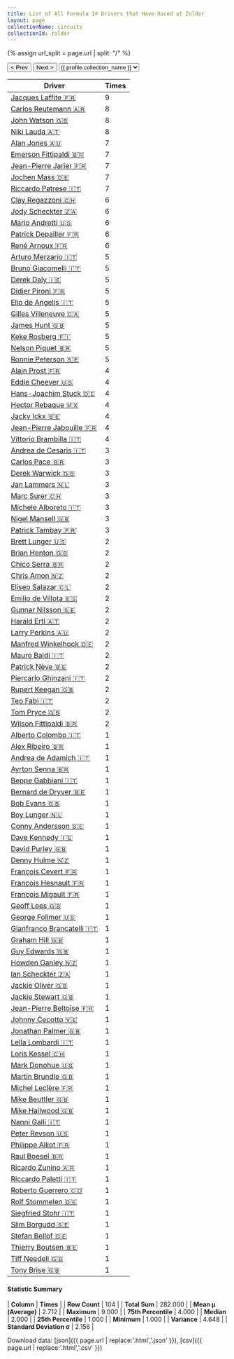 ```yaml
---
title: List of All Formula 1® Drivers that Have Raced at Zolder
layout: page
collectionName: circuits
collectionId: zolder
---
```


{% assign url_split = page.url | split: "/" %}
<div id="collection-navigation">
<button onclick="selector.options[selector.selectedIndex-1].value && (window.location = selector.options[selector.selectedIndex-1].value);">&lt; Prev</button>
<button onclick="selector.options[selector.selectedIndex+1].value && (window.location = selector.options[selector.selectedIndex+1].value);">Next &gt;</button>
<select id="selector" onchange="this.options[this.selectedIndex].value && (window.location = this.options[this.selectedIndex].value);">
  {% for collectionId in site.data[page.collectionName].refs %}
    {% if collectionId == page.collectionId %}
      {% assign selected = "selected" %}
    {% else %}
      {% assign selected = "" %}
    {% endif %}
    {% assign profile = site.data[page.collectionName][collectionId].profile %}
    <option value="/f1/{{ page.collectionName }}/{{ collectionId }}/{{ url_split[4] }}" {{ selected }}>{{ profile.collection_name }}</option>
  {% endfor %}
</select>
</div>

| Driver | Times |
|--|--|
| [Jacques Laffite 🇫🇷](/f1/drivers/laffite) | 9 |
| [Carlos Reutemann 🇦🇷](/f1/drivers/reutemann) | 8 |
| [John Watson 🇬🇧](/f1/drivers/watson) | 8 |
| [Niki Lauda 🇦🇹](/f1/drivers/lauda) | 8 |
| [Alan Jones 🇦🇺](/f1/drivers/jones) | 7 |
| [Emerson Fittipaldi 🇧🇷](/f1/drivers/emerson_fittipaldi) | 7 |
| [Jean-Pierre Jarier 🇫🇷](/f1/drivers/jarier) | 7 |
| [Jochen Mass 🇩🇪](/f1/drivers/mass) | 7 |
| [Riccardo Patrese 🇮🇹](/f1/drivers/patrese) | 7 |
| [Clay Regazzoni 🇨🇭](/f1/drivers/regazzoni) | 6 |
| [Jody Scheckter 🇿🇦](/f1/drivers/scheckter) | 6 |
| [Mario Andretti 🇺🇸](/f1/drivers/mario_andretti) | 6 |
| [Patrick Depailler 🇫🇷](/f1/drivers/depailler) | 6 |
| [René Arnoux 🇫🇷](/f1/drivers/arnoux) | 6 |
| [Arturo Merzario 🇮🇹](/f1/drivers/merzario) | 5 |
| [Bruno Giacomelli 🇮🇹](/f1/drivers/giacomelli) | 5 |
| [Derek Daly 🇮🇪](/f1/drivers/daly) | 5 |
| [Didier Pironi 🇫🇷](/f1/drivers/pironi) | 5 |
| [Elio de Angelis 🇮🇹](/f1/drivers/angelis) | 5 |
| [Gilles Villeneuve 🇨🇦](/f1/drivers/gilles_villeneuve) | 5 |
| [James Hunt 🇬🇧](/f1/drivers/hunt) | 5 |
| [Keke Rosberg 🇫🇮](/f1/drivers/keke_rosberg) | 5 |
| [Nelson Piquet 🇧🇷](/f1/drivers/piquet) | 5 |
| [Ronnie Peterson 🇸🇪](/f1/drivers/peterson) | 5 |
| [Alain Prost 🇫🇷](/f1/drivers/prost) | 4 |
| [Eddie Cheever 🇺🇸](/f1/drivers/cheever) | 4 |
| [Hans-Joachim Stuck 🇩🇪](/f1/drivers/stuck) | 4 |
| [Hector Rebaque 🇲🇽](/f1/drivers/rebaque) | 4 |
| [Jacky Ickx 🇧🇪](/f1/drivers/ickx) | 4 |
| [Jean-Pierre Jabouille 🇫🇷](/f1/drivers/jabouille) | 4 |
| [Vittorio Brambilla 🇮🇹](/f1/drivers/brambilla) | 4 |
| [Andrea de Cesaris 🇮🇹](/f1/drivers/cesaris) | 3 |
| [Carlos Pace 🇧🇷](/f1/drivers/pace) | 3 |
| [Derek Warwick 🇬🇧](/f1/drivers/warwick) | 3 |
| [Jan Lammers 🇳🇱](/f1/drivers/lammers) | 3 |
| [Marc Surer 🇨🇭](/f1/drivers/surer) | 3 |
| [Michele Alboreto 🇮🇹](/f1/drivers/alboreto) | 3 |
| [Nigel Mansell 🇬🇧](/f1/drivers/mansell) | 3 |
| [Patrick Tambay 🇫🇷](/f1/drivers/tambay) | 3 |
| [Brett Lunger 🇺🇸](/f1/drivers/lunger) | 2 |
| [Brian Henton 🇬🇧](/f1/drivers/henton) | 2 |
| [Chico Serra 🇧🇷](/f1/drivers/serra) | 2 |
| [Chris Amon 🇳🇿](/f1/drivers/amon) | 2 |
| [Eliseo Salazar 🇨🇱](/f1/drivers/salazar) | 2 |
| [Emilio de Villota 🇪🇸](/f1/drivers/villota) | 2 |
| [Gunnar Nilsson 🇸🇪](/f1/drivers/nilsson) | 2 |
| [Harald Ertl 🇦🇹](/f1/drivers/ertl) | 2 |
| [Larry Perkins 🇦🇺](/f1/drivers/perkins) | 2 |
| [Manfred Winkelhock 🇩🇪](/f1/drivers/manfred_winkelhock) | 2 |
| [Mauro Baldi 🇮🇹](/f1/drivers/baldi) | 2 |
| [Patrick Nève 🇧🇪](/f1/drivers/neve) | 2 |
| [Piercarlo Ghinzani 🇮🇹](/f1/drivers/ghinzani) | 2 |
| [Rupert Keegan 🇬🇧](/f1/drivers/keegan) | 2 |
| [Teo Fabi 🇮🇹](/f1/drivers/fabi) | 2 |
| [Tom Pryce 🇬🇧](/f1/drivers/pryce) | 2 |
| [Wilson Fittipaldi 🇧🇷](/f1/drivers/wilson_fittipaldi) | 2 |
| [Alberto Colombo 🇮🇹](/f1/drivers/colombo) | 1 |
| [Alex Ribeiro 🇧🇷](/f1/drivers/ribeiro) | 1 |
| [Andrea de Adamich 🇮🇹](/f1/drivers/adamich) | 1 |
| [Ayrton Senna 🇧🇷](/f1/drivers/senna) | 1 |
| [Beppe Gabbiani 🇮🇹](/f1/drivers/gabbiani) | 1 |
| [Bernard de Dryver 🇧🇪](/f1/drivers/dryver) | 1 |
| [Bob Evans 🇬🇧](/f1/drivers/evans) | 1 |
| [Boy Lunger 🇳🇱](/f1/drivers/hayje) | 1 |
| [Conny Andersson 🇸🇪](/f1/drivers/andersson) | 1 |
| [Dave Kennedy 🇮🇪](/f1/drivers/kennedy) | 1 |
| [David Purley 🇬🇧](/f1/drivers/purley) | 1 |
| [Denny Hulme 🇳🇿](/f1/drivers/hulme) | 1 |
| [François Cevert 🇫🇷](/f1/drivers/cevert) | 1 |
| [François Hesnault 🇫🇷](/f1/drivers/hesnault) | 1 |
| [François Migault 🇫🇷](/f1/drivers/migault) | 1 |
| [Geoff Lees 🇬🇧](/f1/drivers/lees) | 1 |
| [George Follmer 🇺🇸](/f1/drivers/follmer) | 1 |
| [Gianfranco Brancatelli 🇮🇹](/f1/drivers/brancatelli) | 1 |
| [Graham Hill 🇬🇧](/f1/drivers/hill) | 1 |
| [Guy Edwards 🇬🇧](/f1/drivers/edwards) | 1 |
| [Howden Ganley 🇳🇿](/f1/drivers/ganley) | 1 |
| [Ian Scheckter 🇿🇦](/f1/drivers/ian_scheckter) | 1 |
| [Jackie Oliver 🇬🇧](/f1/drivers/oliver) | 1 |
| [Jackie Stewart 🇬🇧](/f1/drivers/stewart) | 1 |
| [Jean-Pierre Beltoise 🇫🇷](/f1/drivers/beltoise) | 1 |
| [Johnny Cecotto 🇻🇪](/f1/drivers/cecotto) | 1 |
| [Jonathan Palmer 🇬🇧](/f1/drivers/palmer) | 1 |
| [Lella Lombardi 🇮🇹](/f1/drivers/lombardi) | 1 |
| [Loris Kessel 🇨🇭](/f1/drivers/kessel) | 1 |
| [Mark Donohue 🇺🇸](/f1/drivers/donohue) | 1 |
| [Martin Brundle 🇬🇧](/f1/drivers/brundle) | 1 |
| [Michel Leclère 🇫🇷](/f1/drivers/leclere) | 1 |
| [Mike Beuttler 🇬🇧](/f1/drivers/beuttler) | 1 |
| [Mike Hailwood 🇬🇧](/f1/drivers/hailwood) | 1 |
| [Nanni Galli 🇮🇹](/f1/drivers/galli) | 1 |
| [Peter Revson 🇺🇸](/f1/drivers/revson) | 1 |
| [Philippe Alliot 🇫🇷](/f1/drivers/alliot) | 1 |
| [Raul Boesel 🇧🇷](/f1/drivers/boesel) | 1 |
| [Ricardo Zunino 🇦🇷](/f1/drivers/zunino) | 1 |
| [Riccardo Paletti 🇮🇹](/f1/drivers/paletti) | 1 |
| [Roberto Guerrero 🇨🇴](/f1/drivers/guerrero) | 1 |
| [Rolf Stommelen 🇩🇪](/f1/drivers/stommelen) | 1 |
| [Siegfried Stohr 🇮🇹](/f1/drivers/stohr) | 1 |
| [Slim Borgudd 🇸🇪](/f1/drivers/borgudd) | 1 |
| [Stefan Bellof 🇩🇪](/f1/drivers/bellof) | 1 |
| [Thierry Boutsen 🇧🇪](/f1/drivers/boutsen) | 1 |
| [Tiff Needell 🇬🇧](/f1/drivers/needell) | 1 |
| [Tony Brise 🇬🇧](/f1/drivers/brise) | 1 |

#### Statistic Summary

| **Column** | **Times** |
| **Row Count** | 104 |
| **Total Sum** | 282.000 |
| **Mean μ (Average)** | 2.712 |
| **Maximum** | 9.000 |
| **75th Percentile** | 4.000 |
| **Median** | 2.000 |
| **25th Percentile** | 1.000 |
| **Minimum** | 1.000 |
| **Variance** | 4.648 |
| **Standard Deviation σ** | 2.156 |

Download data: [json]({{ page.url | replace:'.html','.json' }}), [csv]({{ page.url | replace:'.html','.csv' }})
